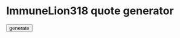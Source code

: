 # ImmuneLion318 quote generator

<button onClick="generate()" style="background-color">generate</button>

<script>
  function generate(){
  
  }
</script>
